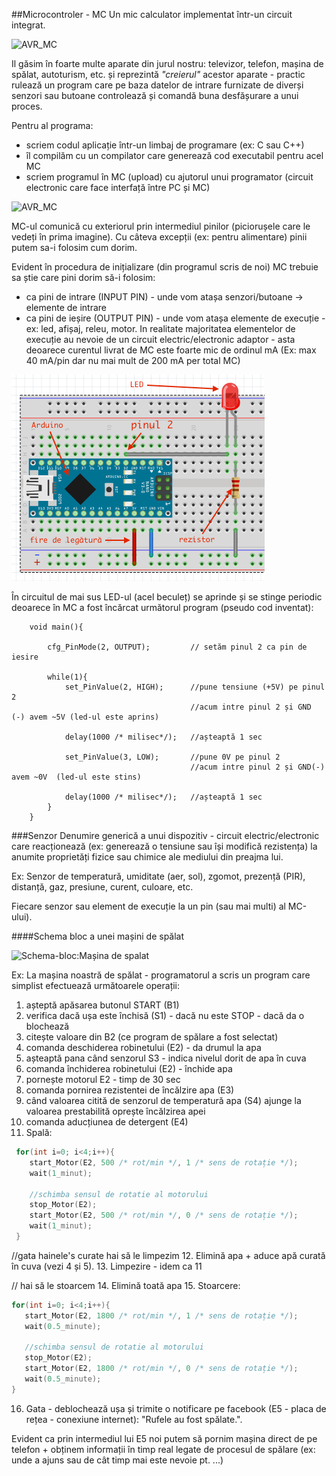 ##Microcontroler - MC
Un mic calculator implementat într-un circuit integrat.

![AVR_MC](avr_microcontrollers.jpg)

Il găsim în foarte multe aparate din jurul nostru: televizor, telefon, mașina de spălat, autoturism, etc. și reprezintă _"creierul"_ acestor aparate - practic rulează un program care pe baza datelor de intrare furnizate de diverși senzori sau butoane controlează și comandă buna desfășurare a unui proces.

Pentru al programa:
  - scriem codul aplicație într-un limbaj de programare (ex: C sau C++)
  - îl compilăm cu un compilator care generează cod executabil pentru acel MC
  - scriem programul în MC (upload) cu ajutorul unui programator (circuit electronic care face interfață între PC și MC)
    
![AVR_MC](AVR-progr.jpg)

MC-ul comunică cu exteriorul prin intermediul pinilor (piciorușele care le vedeți în prima imagine). Cu câteva excepții (ex: pentru alimentare) pinii putem sa-i folosim cum dorim.

Evident în procedura de inițializare (din programul scris de noi) MC trebuie sa știe care pini dorim să-i folosim:
 - ca pini de intrare (INPUT PIN) - unde vom atașa senzori/butoane -> elemente de intrare
 - ca pini de ieșire (OUTPUT PIN) - unde vom atașa elemente de execuție - ex: led, afișaj, releu, motor.
 In realitate majoritatea elementelor de execuție au nevoie de un circuit electric/electronic adaptor - asta deoarece curentul livrat de MC este foarte mic de ordinul mA (Ex: max 40 mA/pin dar nu mai mult de 200 mA per total MC)


![Circuit_](SimpleLed.png)

În circuitul de mai sus LED-ul (acel beculeț) se aprinde și se stinge periodic deoarece în MC a fost încărcat următorul program (pseudo cod inventat):

```
	void main(){
	
		cfg_PinMode(2, OUTPUT); 		// setăm pinul 2 ca pin de iesire
		
		while(1){
			set_PinValue(2, HIGH); 		//pune tensiune (+5V) pe pinul 2
										//acum intre pinul 2 și GND (-) avem ~5V (led-ul este aprins)
										
			delay(1000 /* milisec*/);	//așteaptă 1 sec 
			
			set_PinValue(3, LOW); 		//pune 0V pe pinul 2 
										//acum intre pinul 2 și GND(-) avem ~0V  (led-ul este stins)

			delay(1000 /* milisec*/);	//așteaptă 1 sec             
		}		
	}
```


###Senzor 
 Denumire generică a unui dispozitiv - circuit electric/electronic care reacționează (ex: generează o tensiune sau își modifică rezistența) la anumite proprietăți fizice sau chimice ale mediului din preajma lui.

Ex: 
  Senzor de temperatură, umiditate (aer, sol), zgomot, prezență (PIR), distanță, gaz, presiune, curent, culoare, etc.

Fiecare senzor sau element de execuție la un pin (sau mai multi) al MC-ului).
 

####Schema bloc a unei mașini de spălat
 
![Schema-bloc:Mașina de spalat](masina_de_spalat.png)

Ex: La mașina noastră de spălat - programatorul a scris un program care simplist efectuează următoarele operații:

 1. așteptă apăsarea butonul START (B1)
 2. verifica dacă ușa este închisă (S1) - dacă nu este STOP - dacă da o blochează
 3. citește valoare din B2 (ce program de spălare a fost selectat)
 4. comanda deschiderea robinetului (E2) - da drumul la apa
 5. așteaptă pana când senzorul S3 - indica nivelul dorit de apa în cuva
 6. comanda închiderea robinetului (E2) - închide apa
 7. pornește motorul E2 - timp de 30 sec
 8. comanda pornirea rezistentei de încălzire apa (E3)
 9. când valoarea citită de senzorul de temperatură apa (S4) ajunge la valoarea prestabilită oprește încălzirea apei
 10. comanda aducțiunea de detergent (E4)
 11. Spală:
```c++
 for(int i=0; i<4;i++){
    start_Motor(E2, 500 /* rot/min */, 1 /* sens de rotație */);
    wait(1_minut);
    
    //schimba sensul de rotatie al motorului
    stop_Motor(E2);
    start_Motor(E2, 500 /* rot/min */, 0 /* sens de rotație */);
    wait(1_minut);
 }
 ```
 //gata hainele's curate hai să le limpezim
 12. Elimină apa + aduce apă curată în cuva (vezi 4 și 5).
 13. Limpezire - idem ca 11
 
 // hai să le stoarcem
 14. Elimină toată apa
 15. Stoarcere:
 ```c++
 for(int i=0; i<4;i++){
    start_Motor(E2, 1800 /* rot/min */, 1 /* sens de rotație */);
    wait(0.5_minute);
    
    //schimba sensul de rotatie al motorului
    stop_Motor(E2);
    start_Motor(E2, 1800 /* rot/min */, 0 /* sens de rotație */);
    wait(0.5_minute);
 }
 ```
16. Gata - deblochează ușa și trimite o notificare pe facebook (E5 - placa de rețea - conexiune internet): "Rufele au fost spălate.".

Evident ca prin intermediul lui E5 noi putem să pornim mașina direct de pe telefon + obținem informații în timp real legate de procesul de spălare (ex: unde a ajuns sau de cât timp mai este nevoie pt. ...)

